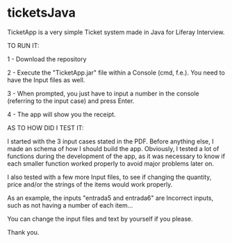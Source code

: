 # ticketsJava

TicketApp is a very simple Ticket system made in Java for Liferay Interview.

TO RUN IT:

1 - Download the repository

2 - Execute the "TicketApp.jar" file within a Console (cmd, f.e.). You need to have the Input files as well.

3 - When prompted, you just have to input a number in the console (referring to the input case) and press Enter.

4 - The app will show you the receipt.

AS TO HOW DID I TEST IT:

I started with the 3 input cases stated in the PDF. Before anything else, I made an schema of how I should build the app. 
Obviously, I tested a lot of functions during the development of the app, as it was necessary to know if each smaller function worked properly 
to avoid major problems later on.

I also tested with a few more Input files, to see if changing the quantity, price and/or the strings of the items would work properly.

As an example, the inputs "entrada5 and entrada6" are Incorrect inputs, such as not having a number of each item...

You can change the input files and text by yourself if you please.

Thank you.
